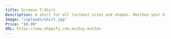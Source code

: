 ```yaml
---
title: Screens T-Shirt
Description: A shirt for all (screen) sizes and shapes. Matches your hipster chinos.
Image: "/uploads/shirt.jpg"
Price: "$9.99"
URL: https://www.shopify.com.au/buy-button
---
```


